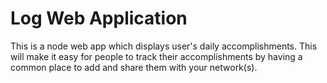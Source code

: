 # Log Web Application
This is a node web app which displays user's daily accomplishments.  This will make it easy for people to track their accomplishments by having a common place to add and share them with your network(s).